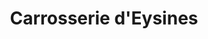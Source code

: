 ---
title: "Carrosserie d'Eysines"
url: /eysines/carrosserie-deysines/
shop: réparation de voitures
---